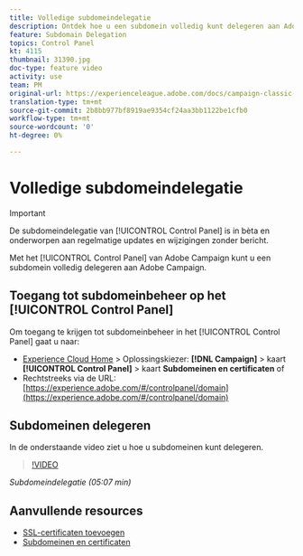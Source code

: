 ```yaml
---
title: Volledige subdomeindelegatie
description: Ontdek hoe u een subdomein volledig kunt delegeren aan Adobe Campaign.
feature: Subdomain Delegation
topics: Control Panel
kt: 4115
thumbnail: 31390.jpg
doc-type: feature video
activity: use
team: PM
original-url: https://experienceleague.adobe.com/docs/campaign-classic-learn/tutorials/administrating/control-panel-acc/subdomain-delegation.html
translation-type: tm+mt
source-git-commit: 2b8bb977bf8919ae9354cf24aa3bb1122be1cfb0
workflow-type: tm+mt
source-wordcount: '0'
ht-degree: 0%

---
```



# Volledige subdomeindelegatie

>[!IMPORTANT]
>
> De subdomeindelegatie van [!UICONTROL Control Panel] is in bèta en onderworpen aan regelmatige updates en wijzigingen zonder bericht.

Met het [!UICONTROL Control Panel] van Adobe Campaign kunt u een subdomein volledig delegeren aan Adobe Campaign.

## Toegang tot subdomeinbeheer op het [!UICONTROL Control Panel]

Om toegang te krijgen tot subdomeinbeheer in het [!UICONTROL Control Panel] gaat u naar:

* [Experience Cloud Home](https://experience.adobe.com/#/home) > Oplossingskiezer: **[!DNL Campaign]** > kaart **[!UICONTROL Control Panel]** > kaart **Subdomeinen en certificaten**
of
* Rechtstreeks via de URL: [https://experience.adobe.com/#/controlpanel/domain](https://experience.adobe.com/#/controlpanel/domain)

## Subdomeinen delegeren

In de onderstaande video ziet u hoe u subdomeinen kunt delegeren.

>[!VIDEO](https://video.tv.adobe.com/v/31390?quality=12)

*Subdomeindelegatie (05:07 min)*

## Aanvullende resources

* [SSL-certificaten toevoegen](/help/control-panel-tutorials/subdomains-and-certificates/adding-ssl-certificates.md)
* [Subdomeinen en certificaten](https://docs.adobe.com/content/help/nl-NL/control-panel/using/subdomains-and-certificates/renewing-subdomain-certificate.html)
